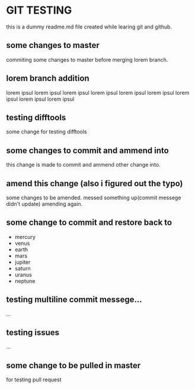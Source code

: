 # GIT TESTING

this is a dummy readme.md file created while learing
git and github.

## some changes to master
commiting some changes to master before merging
lorem branch.

## lorem branch addition
lorem ipsul lorem ipsul lorem ipsul
lorem ipsul lorem ipsul lorem ipsul
lorem ipsul lorem ipsul lorem ipsul

## testing difftools
some change for testing difftools

## some changes to commit and ammend into
this change is made to commit and ammend other change into.

## amend this change (also i figured out the typo)
some changes to be amended.
messed something up(commit messege didn't update) amending again.

## some change to commit and restore back to
- mercury
- venus
- earth
- mars
- jupiter
- saturn
- uranus
- neptune

## testing multiline commit messege...
...

## testing issues
...

## some change to be pulled in master
for testing pull request